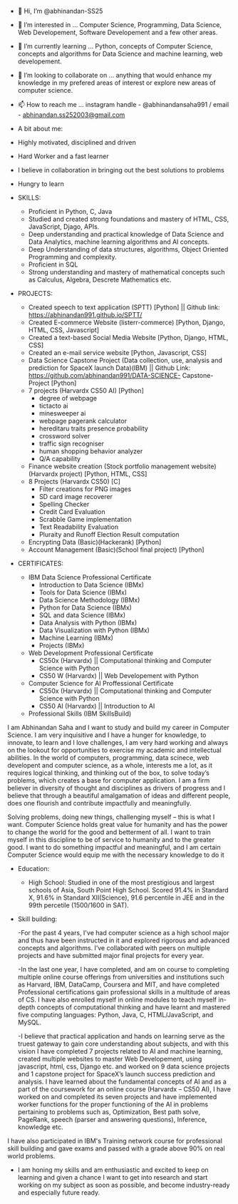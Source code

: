 - 👋 Hi, I’m @abhinandan-SS25
- 👀 I’m interested in ... Computer Science, Programming, Data Science, Web Developement, Software Developement and a few other areas.
- 🌱 I’m currently learning ... Python, concepts of Computer Science, concepts and algorithms for Data Science and machine learning, web developement.
- 💞️ I’m looking to collaborate on ... anything that would enhance my knowledge in my prefered areas of interest or explore new areas of computer science.
- 📫 How to reach me ... instagram handle - @abhinandansaha991 / email - abhinandan.ss252003@gmail.com 
- A bit about me: 

- Highly motivated, disciplined and driven
- Hard Worker and a fast learner
- I believe in collaboration in bringing out the best solutions to problems
- Hungry to learn

- SKILLS:
  - Proficient in Python, C, Java
  - Studied and created strong foundations and mastery of HTML, CSS, JavaScript, Djago, APIs.
  - Deep understanding and practical knowledge of Data Science and Data Analytics, machine learning algorithms and AI concepts.
  - Deep Understanding of data structures, algorithms, Object Oriented Programming and complexity.
  - Proficient in SQL
  - Strong understanding and mastery of mathematical concepts such as Calculus, Algebra, Descrete Mathematics etc.
  
- PROJECTS:
    - Created speech to text application (SPTT) [Python] || Github link: https://abhinandan991.github.io/SPTT/
    - Created E-commerce Website (listerr-commerce) [Python, Django, HTML, CSS, Javascript]
    - Created a text-based Social Media Website [Python, Django, HTML, CSS]
    - Created an e-mail service website [Python, Javascript, CSS]
    - Data Science Capstone Project (Data collection, use, analysis and prediction for SpaceX launch Data)(IBM) || Github Link: https://github.com/abhinandan991/DATA-SCIENCE-         Capstone-Project [Python]
    - 7 projects (Harvardx CS50 AI) [Python]
      - degree of webpage
      - tictacto ai
      - minesweeper ai
      - webpage pagerank calculator 
      - hereditaru traits presence probability
      - crossword solver
      - traffic sign recogniser
      - human shopping behavior analyzer
      - Q/A capability
    - Finance website creation (Stock portfolio management website)(Harvardx project) [Python, HTML, CSS]
    - 8 Projects (Harvardx CS50) [C]
      - Filter creations for PNG images
      - SD card image recoverer 
      - Spelling Checker
      - Credit Card Evaluation
      - Scrabble Game implementation
      - Text Readability Evaluation
      - Pluraity and Runoff Election Result computation
    - Encrypting Data (Basic)(Hackerank) [Python]
    - Account Management (Basic)(School final project) [Python]
 
 - CERTIFICATES: 
    - IBM Data Science Professional Certificate
      - Introduction to Data Science (IBMx)
      - Tools for Data Science (IBMx)
      - Data Science Methodology (IBMx)
      - Python for Data Science (IBMx)
      - SQL and data Science (IBMx)
      - Data Analysis with Python (IBMx)
      - Data Visualization with Python (IBMx)
      - Machine Learning (IBMx)
      - Projects (IBMx)
    - Web Development Professional Certificate 
      - CS50x (Harvardx) || Computational thinking and Computer Science with Python
      - CS50 W (Harvardx) || Web Developement with Python 
    - Computer Science for AI Proffessional Certificate 
      - CS50x (Harvardx) || Computational thinking and Computer Science with Python
      - CS50 AI (Harvardx) || Introduction to AI
    - Professional Skills (IBM SkillsBuild)
    

  I am Abhinandan Saha and I want to study and build my career in Computer Science. I am very inquisitive and I have a hunger for knowledge, to innovate, to learn and I love challenges, I am very hard working and always on the lookout for opportunities to exercise my academic and intellectual abilities. In the world of computers, programming, data scinece, web developent and computer science, as a whole, interests me a lot, as it requires logical thinking, and thinking out of the box, to solve today’s problems, which creates a base for computer application. I am a firm believer in diversity of thought and disciplines as drivers of progress and I believe that through a  beautiful amalgamation of ideas and different people, does one flourish and contribute impactfully and meaningfully.
  
  Solving problems, doing new things, challenging myself – this is what I want. Computer Science holds great value for humanity and has the power to change the world for the good and betterment of all. I want to train myself in this discipline to be of service to humanity and to the greater good. I want to do something impactful and meaningful, and I am certain Computer Science would equip me with the necessary knowledge to do it

- Education:

  - High School: Studied in one of the most prestigious and largest schools of Asia, South Point High School. 
    Scored 91.4% in Standard X, 91.6% in Standard XII(Science), 91.6 percentile in JEE and in the 99th percetile (1500/1600 in SAT).
 
 - Skill building: 
 
   -For the past 4 years, I've had computer science as a high school major and thus have been instructed in it and explored rigorous and advanced concepts and algorithms. I’ve collaborated with peers on multiple projects and have submitted major final projects for every year.
   
   -In the last one year, I have completed, and am on course to completing multiple online course offerings from universities and institutions such as Harvard, IBM, DataCamp, Coursera and MIT, and have completed Professional certifications gain professional skills in a multitude of areas of CS. I have also enrolled myself in online modules to teach myself in-depth concepts of computational thinking and have learnt and mastered five computing languages: Python, Java, C, HTML/JavaScript, and MySQL.
   
   -I believe that practical application and hands on learning serve as the truest gateway to gain core understanding about subjects, and with this vision I have completed 7   projects related to AI and machine learning, created multiple websites to master Web Developement, using javascript, html, css, Django etc. and worked on 9 data science projects and 1 capstone project for SpaceX’s launch success prediction and analysis. I have learned  about the fundamental concepts of AI and as a part of the coursework for an online course (Harvardx – CS50 AI), I have worked on and completed its seven projects and have  implemented worker functions for the proper functioning of the AI in problems pertaining to problems such as, Optimization, Best path solve, PageRank, speech (parser and answering questions), Inference, knowledge etc. 
   
  I have also participated in IBM's Training network course for professional skill building and gave exams and passed with a grade above 90% on real world problems.
  
- I am honing my skills and am enthusiastic and excited to keep on learning and given a chance I want to get into research and start working on my subject as soon as possible, and become industry-ready and especially future ready. 
